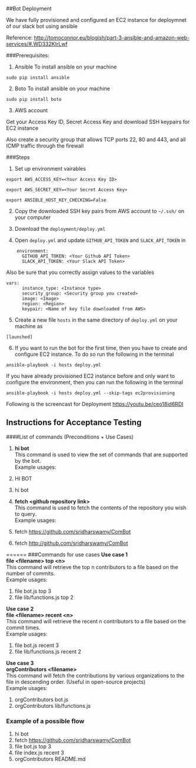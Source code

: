 ##Bot Deployment

We have fully provisioned and configured an EC2 instance for deploymnet of our slack bot using ansible

Reference: http://tomoconnor.eu/blogish/part-3-ansible-and-amazon-web-services/#.WD332KIrLwf

###Prerequisites:

1) Ansible
To install ansible on your machine
```
sudo pip install ansible
```

2) Boto
To install ansible on your machine
```
sudo pip install boto
```

3) AWS account

Get your Access Key ID, Secret Access Key and download SSH keypairs for EC2 instance

Also create a security group that allows TCP ports 22, 80 and 443, and all ICMP traffic through the firewall


###Steps

1) Set up environment vairables

```
export AWS_ACCESS_KEY=<Your Access Key ID>

export AWS_SECRET_KEY=<Your Secret Access Key>

export ANSIBLE_HOST_KEY_CHECKING=False
```

2) Copy the downloaded SSH key pairs from AWS account to  ```~/.ssh/``` on your computer

3) Download the ```deployment/deploy.yml``` 

4) Open ```deploy.yml``` and update ```GITHUB_API_TOKEN``` and ```SLACK_API_TOKEN``` in 

```
    environment:
      GITHUB_API_TOKEN: <Your Github API Token>
      SLACK_API_TOKEN: <Your Slack API Token>
```

Also be sure that you correctly assign values to the variables
```
vars:
      instance_type: <Instance type>
      security_group: <Security group you created>
      image: <Image>
      region: <Region>
      keypair: <Name of key file downloaded from AWS>
```

5) Create a new file ```hosts``` in the same directory of ```deploy.yml``` on your machine as

```
[launched]

```

6) If you want to run the bot for the first time, then you have to create and configure EC2 instance. To do so run the following in the terminal

```
ansible-playbook -i hosts deploy.yml
```

If you have already provisioned EC2 instance before and only want to configure the environment, then you can run the following in the terminal

```
ansible-playbook -i hosts deploy.yml --skip-tags ec2provisioning
```



Following is the screencast for Deployment https://youtu.be/ceo18id6RDI

## Instructions for Acceptance Testing

####List of commands (Preconditions + Use Cases)
1) <b> hi bot </b>    
This command is used to view the set of commands that are supported by the bot.   
Example usages:    
1) HI BOT    
2) hi bot    

2) <b> fetch &lt;github repository link&gt; </b>    
This command is used to fetch the contents of the repository you wish to query.    
Example usages:    
1) fetch https://github.com/sridharswamy/ComBot    
2) fetch http://github.com/sridharswamy/ComBot

======
###Commands for use cases
<b> Use case 1 </b>    
<b> file &lt;filename&gt; top &lt;n&gt; </b>    
This command will retrieve the top n contributors to a file based on the number of commits.     
Example usages:     
  1) file bot.js top 3    
  2) file lib/functions.js top 2

<b> Use case 2 </b>    
<b> file &lt;filename&gt; recent &lt;n&gt; </b>   
This command will retrieve the recent n contributors to a file based on the commit times.    
Example usages:     
  1) file bot.js recent 3    
  2) file lib/functions.js recent 2

<b> Use case 3 </b>    
<b> orgContributors &lt;filename&gt; </b>    
This command will fetch the contributions by various organizations to the file in descending order. (Useful in open-source projects)      
Example usages:     
  1) orgContributors bot.js      
  2) orgContributors lib/functions.js
  
  
### Example of a possible flow
1. hi bot
2. fetch https://github.com/sridharswamy/ComBot
3. file bot.js top 3
4. file index.js recent 3
5. orgContributors README.md